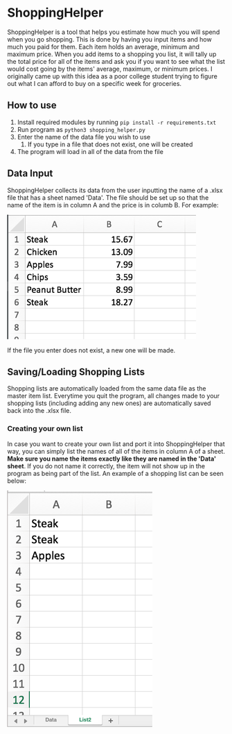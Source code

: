 # ShoppingHelper
ShoppingHelper is a tool that helps you estimate how much you will spend when you go shopping. This is done by having you input items and how much you paid for them. Each item holds an average, minimum and maximum price. When you add items to a shopping you list, it will tally up the total price for all of the items and ask you if you want to see what the list would cost going by the items' average, maximum, or minimum prices. I originally came up with this idea as a poor college student trying to figure out what I can afford to buy on a specific week for groceries.

## How to use
1. Install required modules by running `pip install -r requirements.txt`
2. Run program as `python3 shopping_helper.py`
3. Enter the name of the data file you wish to use
	1. If you type in a file that does not exist, one will be created
4. The program will load in all of the data from the file

## Data Input
ShoppingHelper collects its data from the user inputting the name of a .xlsx file that has a sheet named 'Data'. The file should be set up so that the name of the item is in column A and the price is in columb B. For example:

![example image](/images/img1.png)

If the file you enter does not exist, a new one will be made.

## Saving/Loading Shopping Lists
Shopping lists are automatically loaded from the same data file as the master item list. Everytime you quit the program, all changes made to your shopping lists (including adding any new ones) are automatically saved back into the .xlsx file.

### Creating your own list
In case you want to create your own list and port it into ShoppingHelper that way, you can simply list the names of all of the items in column A of a sheet. **Make sure you name the items exactly like they are named in the 'Data' sheet**. If you do not name it correctly, the item will not show up in the program as being part of the list. An example of a shopping list can be seen below:

![Shopping List example](/images/img2.png)
